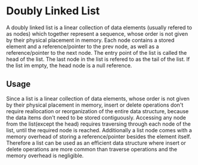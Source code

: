 # Doubly Linked List
A doubly linked list is a linear collection of data elements (usually refered to as nodes) which together represent a sequence, whose order is not given by their physical placement in memory. Each node contains a stored element and a reference/pointer to the prev node, as well as a reference/pointer to the next node. The entry point of the list is called the head of the list. The last node in the list is refered to as the tail of the list. If the list im empty, the head node is a null reference.

## Usage
Since a list is a linear collection of data elements, whose order is not given by their physical placement in memory, insert or delete operations don't require reallocation or reorganization of the entire data structure, because the data items don't need to be stored contiguously. Accessing any node from the list(except the head) requires traversing through each node of the list, until the required node is reached. Additionally a list node comes with a memory overhead of storing a reference/pointer besides the element itself.
Therefore a list can be used as an efficient data structure where insert or delete operations are more common than traverse operations and the memory overhead is negligible.
